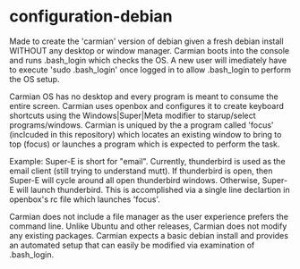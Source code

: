 # configuration-debian

Made to create the 'carmian' version of debian given a fresh debian install WITHOUT any desktop or window manager. Carmian boots into the console and runs .bash_login which checks the OS. A new user will imediately have to execute 'sudo .bash_login' once logged in to allow .bash_login to perform the OS setup. 

Carmian OS has no desktop and every program is meant to consume the entire screen. Carmian uses openbox and configures it to create keyboard shortcuts using the Windows|Super|Meta modifier to starup/select programs/windows. Carmian is uniqued by the a program called 'focus' (inclcuded in this repository) which locates an existing window to bring to top (focus) or launches a program which is expected to perform the task.

Example: Super-E is short for "email". Currently, thunderbird is used as the email client (still trying to understand mutt). If thunderbird is open, then Super-E will cycle around all open thunderbird windows. Otherwise, Super-E will launch thunderbird. This is accomplished via a single line declartion in openbox's rc file which launches 'focus'.

Carmian does not include a file manager as the user experience prefers the command line. Unlike Ubuntu and other releases, Carmian does not modify any existing packages. Carmian expects a basic debian install and provides an automated setup that can easily be modified via examination of .bash_login.
